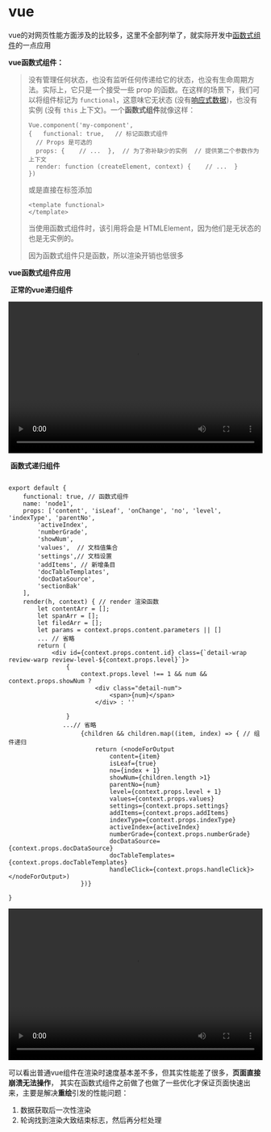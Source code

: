 







# vue

vue的对网页性能方面涉及的比较多，这里不全部列举了，就实际开发中[函数式组件](https://cn.vuejs.org/v2/guide/render-function.html#%E5%87%BD%E6%95%B0%E5%BC%8F%E7%BB%84%E4%BB%B6)的一点应用

**vue函数式组件：**

> 没有管理任何状态，也没有监听任何传递给它的状态，也没有生命周期方法。实际上，它只是一个接受一些 prop 的函数。在这样的场景下，我们可以将组件标记为 `functional`，这意味它无状态 (没有[响应式数据](https://cn.vuejs.org/v2/api/#选项-数据))，也没有实例 (没有 `this` 上下文)。一个**函数式组件**就像这样：
>
> ```
> Vue.component('my-component', 
> {   functional: true,   // 标记函数式组件
> 	// Props 是可选的  
> 	props: {    // ...  },  // 为了弥补缺少的实例  // 提供第二个参数作为上下文  
> 	render: function (createElement, context) {    // ...  }
> })
> ```
>
> 或是直接在标签添加
>
> ```
> <template functional>
> </template>
> ```
>
> 当使用函数式组件时，该引用将会是 HTMLElement，因为他们是无状态的也是无实例的。
>
> 因为函数式组件只是函数，所以渲染开销也低很多

**vue函数式组件应用**

​    **正常的vue递归组件**

<video src="../../static/beforeFunctional.mp4" controls="controls" width="100%" height="300">您的浏览器不支持播放该视频！</video>



​    **函数式递归组件**

```

export default {
    functional: true, // 函数式组件
    name: 'node1',
    props: ['content', 'isLeaf', 'onChange', 'no', 'level', 'indexType', 'parentNo',
        'activeIndex',
        'numberGrade',
        'showNum',
        'values',  // 文档值集合
        'settings',// 文档设置
        'addItems', // 新增条目
        'docTableTemplates',
        'docDataSource',
        'sectionBak'
    ],
    render(h, context) { // render 渲染函数 
        let contentArr = [];
        let spanArr = [];
        let filedArr = [];
        let params = context.props.content.parameters || []
        ... // 省略
        return (
            <div id={context.props.content.id} class={`detail-wrap review-warp review-level-${context.props.level}`}>
                {
                    context.props.level !== 1 && num && context.props.showNum ?
                        <div class="detail-num">
                            <span>{num}</span>
                        </div> : ''

                }
               ...// 省略
                    {children && children.map((item, index) => { // 组件递归
                        return (<nodeForOutput
                            content={item}
                            isLeaf={true}
                            no={index + 1}
                            showNum={children.length >1}
                            parentNo={num}
                            level={context.props.level + 1}
                            values={context.props.values}
                            settings={context.props.settings}
                            addItems={context.props.addItems}
                            indexType={context.props.indexType}
                            activeIndex={activeIndex}
                            numberGrade={context.props.numberGrade}
                            docDataSource={context.props.docDataSource}
                            docTableTemplates={context.props.docTableTemplates}
                            handleClick={context.props.handleClick}></nodeForOutput>)
                    })}
   
}
```

<video src="../../static/afterFunctional.mp4" controls="controls" width="100%" height="300">您的浏览器不支持播放该视频！</video>

可以看出普通vue组件在渲染时速度基本差不多，但其实性能差了很多，**页面直接崩溃无法操作**，
其实在函数式组件之前做了也做了一些优化才保证页面快速出来，主要是解决**重绘**引发的性能问题：

1.  数据获取后一次性渲染
2.  轮询找到渲染大致结束标志，然后再分栏处理
